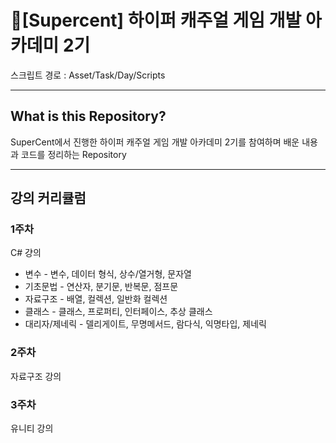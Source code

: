 # 💎[Supercent] 하이퍼 캐주얼 게임 개발 아카데미 2기
스크립트 경로 : Asset/Task/Day/Scripts

---

## What is this Repository?

SuperCent에서 진행한 하이퍼 캐주얼 게임 개발 아카데미 2기를 참여하며 배운 내용과  코드를 정리하는 Repository

---
## 강의 커리큘럼

### 1주차
  
C# 걍의
  - 변수 - 변수, 데이터 형식, 상수/열거형, 문자열
  - 기초문법 - 연산자, 분기문, 반복문, 점프문
  - 자료구조 - 배열, 컬렉션, 일반화 컬렉션
  - 클래스 - 클래스, 프로퍼티, 인터페이스, 추상 클래스
  - 대리자/제네릭 - 델리게이트, 무명메서드, 람다식, 익명타입, 제네릭

### 2주차

자료구조 강의

### 3주차

유니티 강의
